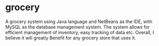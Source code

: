 # grocery
A grocery system using Java language and NetBeans as the IDE, with MySQL as the database management system. The system allows for efficient management of inventory, easy tracking of data etc. Overall, I believe it will greatly Benefit for any grocery store that uses it.
